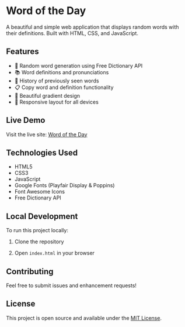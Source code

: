# Word of the Day

A beautiful and simple web application that displays random words with their definitions. Built with HTML, CSS, and JavaScript.

## Features

- 🎲 Random word generation using Free Dictionary API
- 📚 Word definitions and pronunciations
- 💾 History of previously seen words
- 📋 Copy word and definition functionality
- 🎨 Beautiful gradient design
- 📱 Responsive layout for all devices

## Live Demo

Visit the live site: [Word of the Day](https://bcemercer.github.io/BYOA-WOTD)

## Technologies Used

- HTML5
- CSS3
- JavaScript
- Google Fonts (Playfair Display & Poppins)
- Font Awesome Icons
- Free Dictionary API

## Local Development

To run this project locally:

1. Clone the repository

2. Open `index.html` in your browser

## Contributing

Feel free to submit issues and enhancement requests!

## License

This project is open source and available under the [MIT License](LICENSE).
